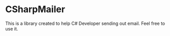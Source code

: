 # CSharpMailer
This is a library created to help C# Developer sending out email. Feel  free to use it. 

